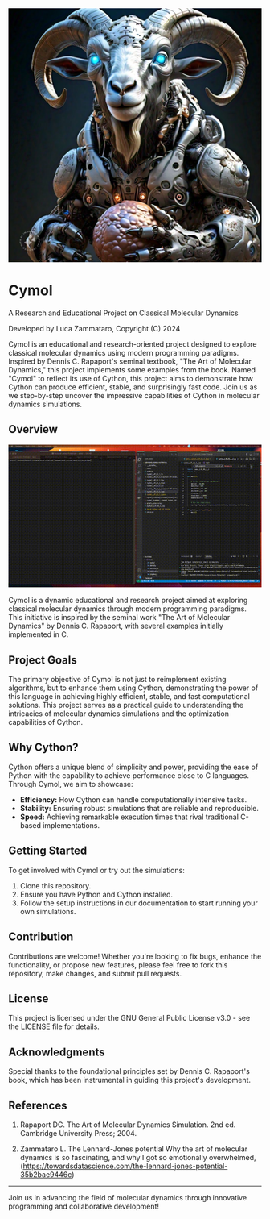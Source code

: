 <img src="/images/cymol_main.JPG" alt="logo" style="display:block; margin:auto;">


# Cymol
A Research and Educational Project on Classical Molecular Dynamics

Developed by Luca Zammataro, Copyright (C) 2024

Cymol is an educational and research-oriented project designed to explore classical molecular dynamics using modern programming paradigms. Inspired by Dennis C. Rapaport's seminal textbook, "The Art of Molecular Dynamics," this project implements some examples from the book. Named "Cymol" to reflect its use of Cython, this project aims to demonstrate how Cython can produce efficient, stable, and surprisingly fast code. Join us as we step-by-step uncover the impressive capabilities of Cython in molecular dynamics simulations.

## Overview

![Demo](images/LJP.gif)

Cymol is a dynamic educational and research project aimed at exploring classical molecular dynamics through modern programming paradigms. This initiative is inspired by the seminal work "The Art of Molecular Dynamics" by Dennis C. Rapaport, with several examples initially implemented in C.

## Project Goals

The primary objective of Cymol is not just to reimplement existing algorithms, but to enhance them using Cython, demonstrating the power of this language in achieving highly efficient, stable, and fast computational solutions. This project serves as a practical guide to understanding the intricacies of molecular dynamics simulations and the optimization capabilities of Cython.

## Why Cython?

Cython offers a unique blend of simplicity and power, providing the ease of Python with the capability to achieve performance close to C languages. Through Cymol, we aim to showcase:
- **Efficiency:** How Cython can handle computationally intensive tasks.
- **Stability:** Ensuring robust simulations that are reliable and reproducible.
- **Speed:** Achieving remarkable execution times that rival traditional C-based implementations.

## Getting Started

To get involved with Cymol or try out the simulations:
1. Clone this repository.
2. Ensure you have Python and Cython installed.
3. Follow the setup instructions in our documentation to start running your own simulations.

## Contribution

Contributions are welcome! Whether you're looking to fix bugs, enhance the functionality, or propose new features, please feel free to fork this repository, make changes, and submit pull requests.

## License

This project is licensed under the GNU General Public License v3.0 - see the [LICENSE](LICENSE) file for details.

## Acknowledgments

Special thanks to the foundational principles set by Dennis C. Rapaport's book, which has been instrumental in guiding this project's development.

## References

1. Rapaport DC. The Art of Molecular Dynamics Simulation. 2nd ed. Cambridge University Press; 2004.

2. Zammataro L. The Lennard-Jones potential Why the art of molecular dynamics is so fascinating, and why I got so emotionally overwhelmed, (https://towardsdatascience.com/the-lennard-jones-potential-35b2bae9446c)

---

Join us in advancing the field of molecular dynamics through innovative programming and collaborative development!
